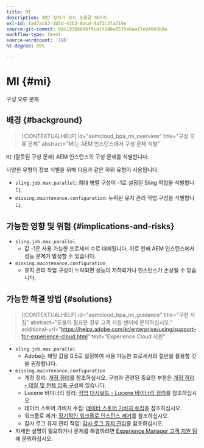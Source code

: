 ```yaml
---
title: MI
description: 패턴 감지기 코드 도움말 페이지.
exl-id: fa47ac63-1b5d-43b3-8acd-4a71c3fa714e
source-git-commit: 84c193b66fbf9c41f546e8575a0aa17e94043b9a
workflow-type: tm+mt
source-wordcount: '196'
ht-degree: 95%

---
```


# MI {#mi}

구성 오류 문제

## 배경 {#background}

>[!CONTEXTUALHELP]
>id="aemcloud_bpa_mi_overview"
>title="구성 오류 문제"
>abstract="MI는 AEM 인스턴스에서 구성 문제 식별"

`MI` (잘못된 구성 문제) AEM 인스턴스의 구성 문제를 식별합니다.

다양한 유형의 정보 식별을 위해 다음과 같은 하위 유형이 사용됩니다.

* `sling.job.max.parallel`: 최대 병렬 구성이 -1로 설정된 Sling 작업을 식별합니다.
* `missing.maintenance.configuration`: 누락된 유지 관리 작업 구성을 식별합니다.

## 가능한 영향 및 위험 {#implications-and-risks}

* `sling.job.max.parallel`
   * 값 -1은 사용 가능한 프로세서 수로 대체됩니다. 이로 인해 AEM 인스턴스에서 성능 문제가 발생할 수 있습니다.
* `missing.maintenance.configuration`
   * 유지 관리 작업 구성이 누락되면 성능이 저하되거나 인스턴스가 손상될 수 있습니다.

## 가능한 해결 방법 {#solutions}

>[!CONTEXTUALHELP]
>id="aemcloud_bpa_mi_guidance"
>title="구현 지침"
>abstract="도움이 필요한 경우 고객 지원 센터에 문의하십시오."
>additional-url="https://helpx.adobe.com/kr/enterprise/using/support-for-experience-cloud.html" text="Experience Cloud 지원"

* `sling.job.max.parallel`
   * Adobe는 해당 값을 0.5로 설정하여 사용 가능한 프로세서의 절반을 활용할 것을 권장합니다.
* `missing.maintenance.configuration`
   * 개정 정리: [개정 정리](https://experienceleague.adobe.com/ko/docs/experience-manager-65/content/implementing/deploying/deploying/revision-cleanup)를 참조하십시오. 구성과 관련된 중요한 부분은 [개정 정리 - 테일 및 전체 압축 구성](https://experienceleague.adobe.com/ko/docs/experience-manager-65/content/implementing/deploying/deploying/revision-cleanup)에 있습니다.
   * Lucene 바이너리 정리: [작업 대시보드 - Lucene 바이너리 정리](https://experienceleague.adobe.com/ko/docs/experience-manager-65/content/sites/administering/operations/operations-dashboard#lucene-binaries-cleanup)를 참조하십시오.
   * 데이터 스토어 가비지 수집: [데이터 스토어 가비지 수집](https://experienceleague.adobe.com/ko/docs/experience-manager-65/content/sites/administering/operations/data-store-garbage-collection)을 참조하십시오.
   * 워크플로 제거: [정기적인 워크플로 인스턴스 제거](https://experienceleague.adobe.com/ko/docs/experience-manager-65/content/sites/administering/operations/workflows-administering#regular-purging-of-workflow-instances)를 참조하십시오.
   * 감사 로그 유지 관리 작업: [감사 로그 유지 관리](https://experienceleague.adobe.com/ko/docs/experience-manager-65/content/sites/administering/operations/operations-audit-log)를 참조하십시오.
* 자세한 설명이 필요하거나 문제를 해결하려면 [Experience Manager 고객 지원 팀](https://helpx.adobe.com/kr/enterprise/using/support-for-experience-cloud.html)에 문의하십시오.
